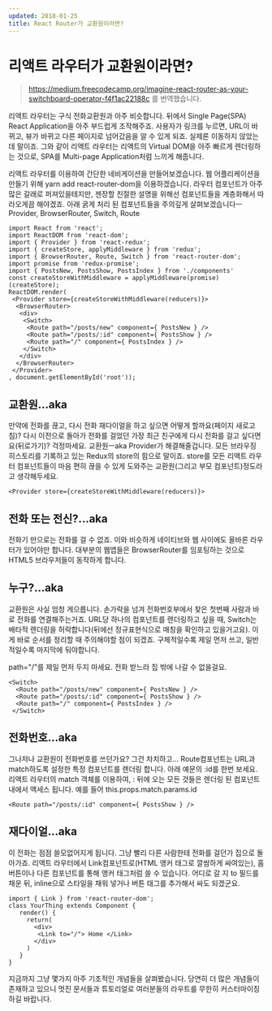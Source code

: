 ```yaml
---
updated: 2018-01-25
title: React Router가 교환원이라면?
---
```


# 리액트 라우터가 교환원이라면?

> https://medium.freecodecamp.org/imagine-react-router-as-your-switchboard-operator-f4f1ac22188c 를 번역했습니다.

리액트 라우터는 구식 전화교환원과 아주 비슷합니다. 뒤에서 Single Page(SPA) React Application을 아주 부드럽게 조작해주죠. 사용자가 링크를 누르면, URL이 바뀌고, 뷰가 바뀌고 다른 페이지로 넘어갔음을 알 수 있게 되죠. 실제론 이동하지 않았는데 말이죠. 그와 같이 리액트 라우터는 리액트의 Virtual DOM을 아주 빠르게 렌더링하는 것으로, SPA를 Multi-page Application처럼 느끼게 해줍니다.

리액트 라우터를 이용하여 간단한 네비게이션을 만들어보겠습니다. 웹 어플리케이션을 만들기 위해  yarn add react-router-dom을 이용하겠습니다. 라우터 컴포넌트가 아주 많은 갈래로 퍼져있을테지만, 젠장할 친절한 설명을 위해선 컴포넌트들을 계층화해서 따라오게끔 해야겠죠. 아래 굵게 처리 된 컴포넌트들을 주의깊게 살펴보겠습니다ㅡProvider, BrowserRouter, Switch, Route 

    import React from 'react';
    import ReactDOM from 'react-dom';
    import { Provider } from 'react-redux';
    import { createStore, applyMiddleware } from 'redux';
    import { BrowserRouter, Route, Switch } from 'react-router-dom';
    import promise from 'redux-promise';
    import { PostsNew, PostsShow, PostsIndex } from './components'
    const createStoreWithMiddleware = applyMiddleware(promise)(createStore);
    ReactDOM.render(
     <Provider store={createStoreWithMiddleware(reducers)}>
      <BrowserRouter>
       <div>
        <Switch>
         <Route path="/posts/new" component={ PostsNew } />
         <Route path="/posts/:id" component={ PostsShow } />
         <Route path="/" component={ PostsIndex } />
        </Switch>
       </div>
      </BrowserRouter>
     </Provider>
    , document.getElementById('root'));

## 교환원...aka <Provider />

만약에 전화를 끊고, 다시 전화 재다이얼을 하고 싶으면 어떻게 할까요(페이지 새로고침)? 다시 이전으로 돌아가 전화를 걸었던 가장 최근 친구에게 다시 전화를 걸고 싶다면요(뒤로가기)? 걱정마세요. 교환원ㅡaka Provider가 해결해줄겁니다. 모든 브라우징 히스토리를 기록하고 있는 Redux의 store의 힘으로 말이죠. store를 모든 리액트 라우터 컴포넌트들이 마음 편히 끊을 수 있게 도와주는 교환원(그리고 부모 컴포넌트)정도라고 생각해두세요.

    <Provider store={createStoreWithMiddleware(reducers)}>



## 전화 또는 전신?...aka <BrowserRouter />

전화기 만으로는 전화를 걸 수 없죠. 이와 비슷하게 네이티브와 웹 사이에도 올바른 라우터가 있어야만 합니다. 대부분의 웹앱들은 BrowserRouter를 임포팅하는 것으로 HTML5 브라우저들이 동작하게 합니다.

## 누구?…aka <Switch />

교환원은 사실 엄청 게으릅니다. 손가락을 넘겨 전화번호부에서 찾은 첫번째 사람과 바로 전화를 연결해주는거죠. URL당 하나의 컴포넌트를 렌더링하고 싶을 때, Switch는 배타적 렌더링을 허락합니다(뒤에선 정규표현식으로 매칭을 확인하고 있을거고요). 이게 바로 순서를 정리할 때 주의해야할 점이 되겠죠. 구체적일수록 제일 먼저 쓰고, 일반적일수록 마지막에 둬야합니다.

 path="/"를 제일 먼저 두지 마세요. 전화 받느라 집 밖에 나갈 수 없을걸요.

    <Switch>
      <Route path="/posts/new" component={ PostsNew } />
      <Route path="/posts/:id" component={ PostsShow } />
      <Route path="/" component={ PostsIndex } />
     </Switch>



## 전화번호...aka <Route />

그나저나 교환원이 전화번호를 쓰던가요? 그건 차치하고... Route컴포넌트는 URL과 match하도록 설정한 특정 컴포넌트를 렌더링 합니다. 아래 예문의 :id를 한번 보세요. 리액트 라우터의 match 객체를 이용하여, : 뒤에 오는 모든 것들은 렌더링 된 컴포넌트 내에서 액세스 됩니다. 예를 들어 this.props.match.params.id

    <Route path="/posts/:id" component={ PostsShow } />

## 재다이얼...aka <Link />

이 전화는 점점 쓸모없어지게 됩니다. 그냥 빨리 다른 사람한테 전화를 걸던가 집으로 돌아가죠. 리액트 라우터에서 Link컴포넌트로(HTML 앵커 태그로 깔쌈하게 싸여있는), 홈 버튼이나 다른 컴포넌트를 통해 앵커 태그처럼 쓸 수 있습니다. 어디로 갈 지 to 필드를 채운 뒤, inline으로 스타일을 채워 넣거나 버튼 태그를 추가해서 싸도 되겠군요.

    import { Link } from 'react-router-dom';
    class YourThing extends Component {
       render() {
         return(
           <div>
            <Link to="/"> Home </Link>
           </div>
         )
       }
    }

지금까지 그냥 몇가지 아주 기초적인 개념들을 살펴봤습니다. 당연히 더 많은 개념들이 존재하고 있으니 멋진 문서들과 튜토리얼로 여러분들의 라우트를 무한히 커스터마이징하길 바랍니다. 




